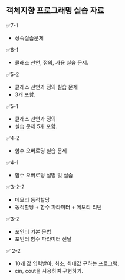 ## 객체지향 프로그래밍 실습 자료

✅7-1
- 상속실습문제

✅6-1
- 클래스 선언, 정의, 사용 실습 문제.

✅5-2
- 클래스 선언과 정의 실습 문제
- 3개 포함.

✅5-1
- 클래스 선언과 정의
- 실습 문제 5개 포함.

✅4-2
- 함수 오버로딩 실습 문제

✅4-1
- 함수 오버로딩 설명 및 실습

✅3-2-2
- 메모리 동적할당
- 동적할당 + 함수 파라미터 + 메모리 리턴

✅3-2
- 포인터 기본 문법
- 포인터 함수 파라미터 전달

✅ 2-2
- 10개 값 입력받아, 최소, 최대값 구하는 프로그램.
- cin, cout을 사용하여 구현하기.
